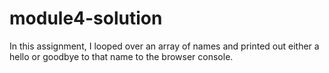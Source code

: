 # module4-solution
In this assignment, I looped over an array of names and printed out either a hello or goodbye to that name to the browser console. 
